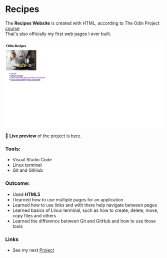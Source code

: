 # Recipes
The **Recipes Website** is created with HTML, according to The Odin Project [course](https://www.theodinproject.com/paths/foundations/courses/foundations). <br>
That's also officially my first web pages I ever built.
<br>
<br>
![Preview](img/recipes.png)

🔗 **Live preview** of the project is [here](https://alex-dishen.github.io/recipes/).

### **Tools:**
* Visual Studio Code
* Linux terminal
* Git and GitHub

### **Outcome:**
* Used **HTML5**
* I learned how to use multiple pages for an application
* Learned how to use links and with there help navigate between pages
* Learned basics of Linux terminal, such as how to create, delete, move, copy files and others
* Learned the difference between Git and GitHub and how to use those tools


### **Links**
* See my next [Project](https://github.com/alex-dishen/landing-page)